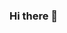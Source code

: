 ### Hi there 👋

<!--
**themockingjester/themockingjester** is a ✨ _special_ ✨ repository because its `README.md` (this file) appears on your GitHub profile.

Here are some ideas to get you started:

- 🔭 I’m currently working on ... Javascript and Node
- 🌱 I’m currently learning ...   Game Development
- 👯 I’m looking to collaborate on ...   Open Source Projects
- 🤔 I’m looking for help with ...
- 💬 Ask me about ...   Any Logic Of Development
- 📫 How to reach me: ...   yashmathur123123@gmail.com
- 😄 Pronouns: ...   Yash,He
- ⚡ Love to eat: ...  Pizza,Burger
-->
